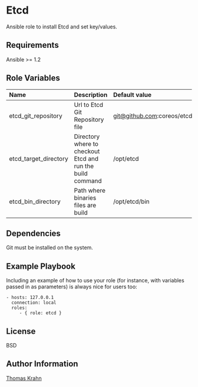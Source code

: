 Etcd
=========

Ansible role to install Etcd and set key/values.

Requirements
------------

Ansible >= 1.2

Role Variables
--------------

| Name | Description | Default value |
|:-----  | :----- | :----- |
| etcd_git_repository | Url to Etcd Git Repository file | git@github.com:coreos/etcd.git |
| etcd_target_directory | Directory where to checkout Etcd and run the build command | /opt/etcd |
| etcd_bin_directory | Path where binaries files are build | /opt/etcd/bin

Dependencies
------------

Git must be installed on the system.

Example Playbook
----------------

Including an example of how to use your role (for instance, with variables passed in as parameters) is always nice for users too:

    - hosts: 127.0.0.1
      connection: local
      roles:
         - { role: etcd }

License
-------

BSD

Author Information
------------------
[Thomas Krahn]

[Thomas Krahn]: mailto:ntbc@gmx.net
